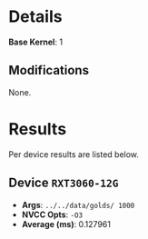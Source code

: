 # Details
**Base Kernel**: 1


## Modifications
None.




# Results
Per device results are listed below.

## Device `RXT3060-12G`
- **Args**: `../../data/golds/ 1000`
- **NVCC Opts**: `-O3`
- **Average (ms)**: 0.127961


